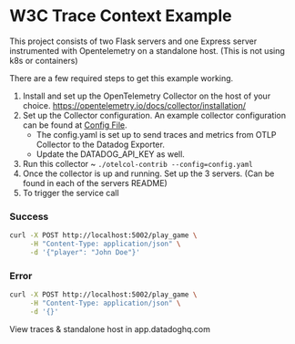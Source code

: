 # W3C Trace Context Example
This project consists of two Flask servers and one Express server instrumented with Opentelemetry on a standalone host. (This is not using k8s or containers)

There are a few required steps to get this example working. 
1. Install and set up the OpenTelemetry Collector on the host of your choice. https://opentelemetry.io/docs/collector/installation/
2. Set up the Collector configuration. An example collector configuration can be found at [Config File](./config.yaml).
    * The config.yaml is set up to send traces and metrics from OTLP Collector to the Datadog Exporter.
    * Update the DATADOG_API_KEY as well.
3. Run this collector  ~ `./otelcol-contrib --config=config.yaml`
4. Once the collector is up and running. Set up the 3 servers. (Can be found in each of the servers README)
5. To trigger the service call 

### Success
```bash
curl -X POST http://localhost:5002/play_game \
     -H "Content-Type: application/json" \
     -d '{"player": "John Doe"}'
```
### Error
``` bash
curl -X POST http://localhost:5002/play_game \
     -H "Content-Type: application/json" \
     -d '{}'
```


View traces & standalone host in app.datadoghq.com
